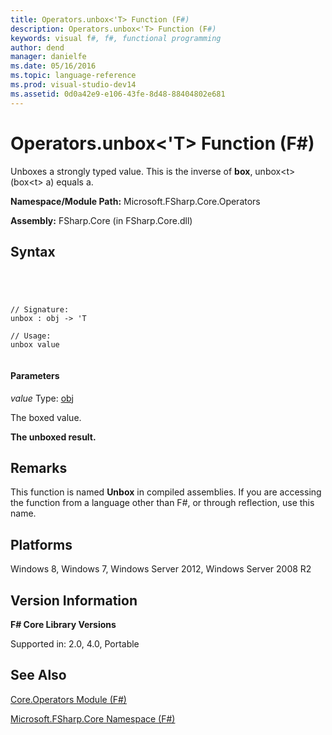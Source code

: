 ```yaml
---
title: Operators.unbox<'T> Function (F#)
description: Operators.unbox<'T> Function (F#)
keywords: visual f#, f#, functional programming
author: dend
manager: danielfe
ms.date: 05/16/2016
ms.topic: language-reference
ms.prod: visual-studio-dev14
ms.assetid: 0d0a42e9-e106-43fe-8d48-88404802e681 
---
```


# Operators.unbox<'T> Function (F#)

Unboxes a strongly typed value. This is the inverse of **box**, unbox&lt;t&gt;(box&lt;t&gt; a) equals a.

**Namespace/Module Path:** Microsoft.FSharp.Core.Operators

**Assembly:** FSharp.Core (in FSharp.Core.dll)


## Syntax



```




// Signature:
unbox : obj -> 'T

// Usage:
unbox value


```





#### Parameters
*value*
Type: [obj](http://msdn.microsoft.com/en-us/library/dcf2430f-702b-40e5-a0a1-97518bf137f7)


The boxed value.



**The unboxed result.**
## Remarks
This function is named **Unbox** in compiled assemblies. If you are accessing the function from a language other than F#, or through reflection, use this name.


## Platforms
Windows 8, Windows 7, Windows Server 2012, Windows Server 2008 R2


## Version Information
**F# Core Library Versions**

Supported in: 2.0, 4.0, Portable




## See Also
[Core.Operators Module &#40;F&#35;&#41;](Core.Operators-Module-%5BFSharp%5D.md)

[Microsoft.FSharp.Core Namespace &#40;F&#35;&#41;](Microsoft.FSharp.Core-Namespace-%5BFSharp%5D.md)

